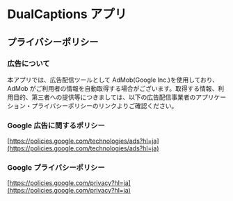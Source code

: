 # DualCaptions アプリ

## プライバシーポリシー

### 広告について

本アプリでは、広告配信ツールとして AdMob(Google Inc.)を使用しており、AdMob がご利用者の情報を自動取得する場合がございます。取得する情報、利用目的、第三者への提供等につきましては、以下の広告配信事業者のアプリケーション・プライバシーポリシーのリンクよりご確認ください。

### Google 広告に関するポリシー

[https://policies.google.com/technologies/ads?hl=ja](https://policies.google.com/technologies/ads?hl=ja)

### Google プライバシーポリシー

[https://policies.google.com/privacy?hl=ja](https://policies.google.com/privacy?hl=ja)
